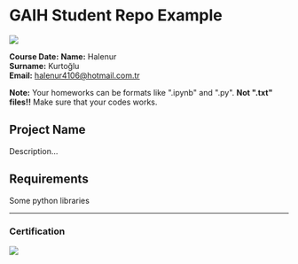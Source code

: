 # GAIH Student Repo Example
![](img/logo.png)

**Course Date:**
**Name:** Halenur  
**Surname:** Kurtoğlu  
**Email:** halenur4106@hotmail.com.tr

**Note:** Your homeworks can be formats like ".ipynb" and ".py". **Not ".txt" files!!** Make sure that your codes works.  

## Project Name
Description...

## Requirements
Some python libraries

---

### Certification
![](img/certificate_ex.png)

